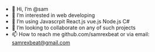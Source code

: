 - 👋 Hi, I’m @sam
- 👀 I’m interested in web developing
- 🌱 I’m using Javascrpit React.js vue.js Node.js C# 
- 💞️ I’m looking to collaborate on any of such projects
- 📫 How to reach me github.com/samrexbeat or via email: samrexbeat@gmail.com

<!---
samrexbeat/samrexbeat is a ✨ special ✨ repository because its `README.md` (this file) appears on your GitHub profile.
You can click the Preview link to take a look at your changes.
--->
